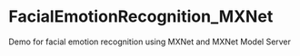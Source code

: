 # FacialEmotionRecognition_MXNet
Demo for facial emotion recognition using MXNet and MXNet Model Server

